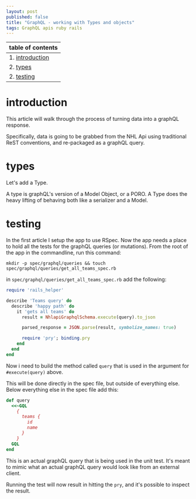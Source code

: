 ```yaml
---
layout: post
published: false
title: "GraphQL - working with Types and objects"
tags: GraphQL apis ruby rails
---
```


| table of contents                |
| -------------------------------- |
| 1. [introduction](#introduction) |
| 2. [types](#types)               |
| 2. [testing](#testing)           |

# introduction

This article will walk through the process of turning data into a graphQL response.

Specifically, data is going to be grabbed from the NHL Api using traditional ReST conventions, and re-packaged as a graphQL query.

# types

Let's add a Type.

A type is graphQL's version of a Model Object, or a PORO. A Type does the heavy lifting of behaving both like a serializer and a Model.

# testing

In the first article I setup the app to use RSpec. Now the app needs a place to hold all the tests for the graphQL queries (or mutations). From the root of the app in the commandline, run this command:

```
mkdir -p spec/graphql/queries && touch spec/graphql/queries/get_all_teams_spec.rb
```

in `spec/graphql/queries/get_all_teams_spec.rb` add the following:

```ruby
require 'rails_helper'

describe 'Teams query' do
  describe 'happy path' do
    it 'gets all teams' do
      result = NhlapiGraphqlSchema.execute(query).to_json

      parsed_response = JSON.parse(result, symbolize_names: true)

      require 'pry'; binding.pry
    end
  end
end
```

Now i need to build the method called `query` that is used in the argument for `#execute(query)` above.

This will be done directly in the spec file, but outside of everything else. Below everything else in the spec file add this:

```ruby
def query
  <<~GQL
    {
      teams {
        id
        name
      }
    }
  GQL
end
```

This is an actual graphQL query that is being used in the unit test. It's meant to mimic what an actual graphQL query would look like from an external client.

Running the test will now result in hitting the `pry`, and it's possible to inspect the result.
